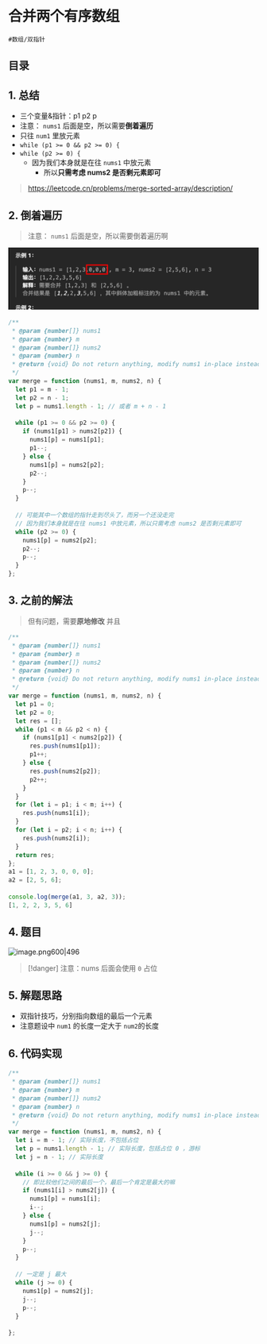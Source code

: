 
# 合并两个有序数组

`#数组/双指针`


## 目录
<!-- toc -->
 ## 1. 总结 

- 三个变量&指针：p1 p2 p 
- 注意： `nums1` 后面是空，所以需要**倒着遍历**
- 只往 `num1` 里放元素
- `while (p1 >= 0 && p2 >= 0) {`
- `while (p2 >= 0) {`
	- 因为我们本身就是在往 `nums1` 中放元素
		- 所以**只需考虑 nums2 是否剩元素即可**


> https://leetcode.cn/problems/merge-sorted-array/description/

## 2. 倒着遍历

> 注意： `nums1` 后面是空，所以需要倒着遍历啊


![图片&文件](./files/20250105-4.png)


```javascript hl:6,11
/**
 * @param {number[]} nums1
 * @param {number} m
 * @param {number[]} nums2
 * @param {number} n
 * @return {void} Do not return anything, modify nums1 in-place instead.
 */
var merge = function (nums1, m, nums2, n) {
  let p1 = m - 1;
  let p2 = n - 1;
  let p = nums1.length - 1; // 或者 m + n - 1

  while (p1 >= 0 && p2 >= 0) {
    if (nums1[p1] > nums2[p2]) {
      nums1[p] = nums1[p1];
      p1--;
    } else {
      nums1[p] = nums2[p2];
      p2--;
    }
    p--;
  }

  // 可能其中一个数组的指针走到尽头了，而另一个还没走完
  // 因为我们本身就是在往 nums1 中放元素，所以只需考虑 nums2 是否剩元素即可
  while (p2 >= 0) {
    nums1[p] = nums2[p2];
    p2--;
    p--;
  }
};

```

## 3. 之前的解法

> 但有问题，需要**原地修改**
> 并且 

```javascript
/**
 * @param {number[]} nums1
 * @param {number} m
 * @param {number[]} nums2
 * @param {number} n
 * @return {void} Do not return anything, modify nums1 in-place instead.
 */
var merge = function (nums1, m, nums2, n) {
  let p1 = 0;
  let p2 = 0;
  let res = [];
  while (p1 < m && p2 < n) {
    if (nums1[p1] < nums2[p2]) {
      res.push(nums1[p1]);
      p1++;
    } else {
      res.push(nums2[p2]);
      p2++;
    }
  }
  for (let i = p1; i < m; i++) {
    res.push(nums1[i]);
  }
  for (let i = p2; i < n; i++) {
    res.push(nums2[i]);
  }
  return res;
};
a1 = [1, 2, 3, 0, 0, 0];
a2 = [2, 5, 6];

console.log(merge(a1, 3, a2, 3));
[1, 2, 2, 3, 5, 6]
```

## 4. 题目

![image.png600|496](https://832-1310531898.cos.ap-beijing.myqcloud.com/202407281626632.png?imageSlim)

> [!danger]
> 注意：nums 后面会使用 `0` 占位

## 5. 解题思路

- 双指针技巧，分别指向数组的最后一个元素
- 注意题设中 `num1` 的长度一定大于 `num2`的长度

## 6. 代码实现

```javascript
/**
 * @param {number[]} nums1
 * @param {number} m
 * @param {number[]} nums2
 * @param {number} n
 * @return {void} Do not return anything, modify nums1 in-place instead.
 */
var merge = function (nums1, m, nums2, n) {
  let i = m - 1; // 实际长度，不包括占位
  let p = nums1.length - 1; // 实际长度，包括占位 0 ，游标
  let j = n - 1; // 实际长度

  while (i >= 0 && j >= 0) {
    // 即比较他们之间的最后一个，最后一个肯定是最大的嘛
    if (nums1[i] > nums2[j]) {
      nums1[p] = nums1[i];
      i--;
    } else {
      nums1[p] = nums2[j];
      j--;
    }
    p--;
  }

  // 一定是 j 最大
  while (j >= 0) {
    nums1[p] = nums2[j];
    j--;
    p--;
  }

};
```
